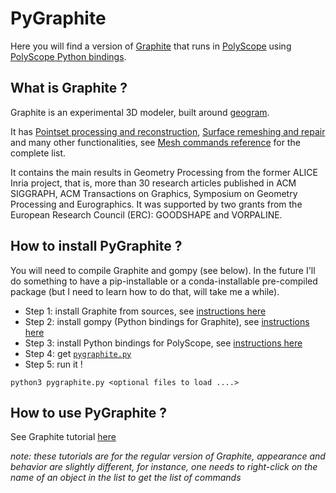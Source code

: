 # PyGraphite

Here you will find a version of [Graphite](https://github.com/BrunoLevy/GraphiteThree) that runs
in [PolyScope](https://polyscope.run/) using [PolyScope Python bindings](https://polyscope.run/py/).

What is Graphite ?
------------------

Graphite is an experimental 3D modeler, built around
[geogram](https://github.com/BrunoLevy/geogram). 

It has [Pointset processing and reconstruction](Points), 
[Surface remeshing and repair](Remeshing) and many other functionalities,
see [Mesh commands reference](Mesh) for the complete list.

It contains the main results in Geometry Processing from the former
ALICE Inria project, that is, more than 30 research articles published
in ACM SIGGRAPH, ACM Transactions on Graphics, Symposium on Geometry 
Processing and Eurographics. It was supported by two grants from the
European Research Council (ERC): GOODSHAPE and VORPALINE.

How to install PyGraphite ?
---------------------------

You will need to compile Graphite and gompy (see below). In the future I'll do something to have a pip-installable or a conda-installable pre-compiled package (but I need to learn how to do that, will take me a while).

- Step 1: install Graphite from sources, see [instructions here](https://github.com/BrunoLevy/GraphiteThree/wiki#installing)
- Step 2: install gompy (Python bindings for Graphite), see [instructions here](https://github.com/BrunoLevy/GraphiteThree/wiki/python)
- Step 3: install Python bindings for PolyScope, see [instructions here](https://github.com/nmwsharp/polyscope-py?tab=readme-ov-file#installation)
- Step 4: get [`pygraphite.py`](https://raw.githubusercontent.com/BrunoLevy/pygeogram/main/PyGraphite/pygraphite.py)
- Step 5: run it !
```
python3 pygraphite.py <optional files to load ....>
```

How to use PyGraphite ?
-----------------------

See Graphite tutorial [here](https://github.com/BrunoLevy/GraphiteThree/wiki#manuals-and-tutorials)

_note: these tutorials are for the regular version of Graphite, appearance and behavior are slightly different, for instance, one needs to right-click on the name of an object in the list to get the list of commands_